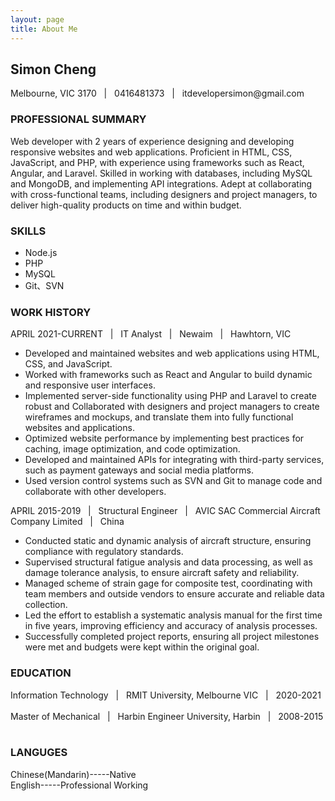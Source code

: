```yaml
---
layout: page
title: About Me
---
```


<h2>Simon Cheng</h2>
Melbourne, VIC 3170 &nbsp;&nbsp;| &nbsp;&nbsp;0416481373 &nbsp;&nbsp;| &nbsp;&nbsp;itdevelopersimon@gmail.com


<h3>PROFESSIONAL SUMMARY</h3>

Web developer with 2 years of experience designing and developing responsive websites and web applications. Proficient in HTML, CSS, JavaScript, and PHP, with experience using frameworks such as React, Angular, and Laravel. Skilled in working with databases, including MySQL and MongoDB, and implementing API integrations. Adept at collaborating with cross-functional teams, including designers and project managers, to deliver high-quality products on time and within budget.

<h3>SKILLS</h3>

* Node.js
* PHP
* MySQL
* Git、SVN


<h3>WORK HISTORY</h3>

APRIL 2021-CURRENT &nbsp;&nbsp;\| &nbsp;&nbsp;IT Analyst &nbsp;&nbsp;\| &nbsp;&nbsp;Newaim &nbsp;&nbsp;\|&nbsp;&nbsp; Hawhtorn, VIC &nbsp;&nbsp;

* Developed and maintained websites and web applications using HTML, CSS, and JavaScript.
* Worked with frameworks such as React and Angular to build dynamic and responsive user interfaces.
* Implemented server-side functionality using PHP and Laravel to create robust and Collaborated with designers and project managers to create wireframes and mockups, and translate them into fully functional websites and applications.
* Optimized website performance by implementing best practices for caching, image optimization, and code optimization.
* Developed and maintained APIs for integrating with third-party services, such as payment gateways and social media platforms.
* Used version control systems such as SVN and Git to manage code and collaborate with other developers.
  
APRIL 2015-2019 &nbsp;&nbsp;\| &nbsp;&nbsp;Structural Engineer &nbsp;&nbsp;\| &nbsp;&nbsp;AVIC SAC Commercial Aircraft Company Limited &nbsp;&nbsp;\|&nbsp;&nbsp; China&nbsp;&nbsp;

* Conducted static and dynamic analysis of aircraft structure, ensuring compliance with regulatory standards.
* Supervised structural fatigue analysis and data processing, as well as damage tolerance analysis, to ensure aircraft safety and reliability.
* Managed scheme of strain gage for composite test, coordinating with team members and outside vendors to ensure accurate and reliable data collection.
*  Led the effort to establish a systematic analysis manual for the first time in five years, improving efficiency and accuracy of analysis processes.
* Successfully completed project reports, ensuring all project milestones were met and budgets were kept within the original goal.
  
<h3>EDUCATION</h3>
Information Technology &nbsp;&nbsp;| &nbsp;&nbsp;RMIT University, Melbourne VIC &nbsp;&nbsp;| &nbsp;&nbsp;2020-2021 &nbsp;&nbsp;
<br>
Master of Mechanical &nbsp;&nbsp;| &nbsp;&nbsp;Harbin Engineer University, Harbin &nbsp;&nbsp;| &nbsp;&nbsp;2008-2015 &nbsp;&nbsp;
<h3>LANGUGES</h3>

Chinese(Mandarin)-----Native
<br>
English-----Professional Working



